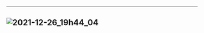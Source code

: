 ---
![2021-12-26_19h44_04](https://user-images.githubusercontent.com/72824080/147421900-c3994fa3-d9a9-4160-97c2-8be5cf5a71c4.gif)
--
